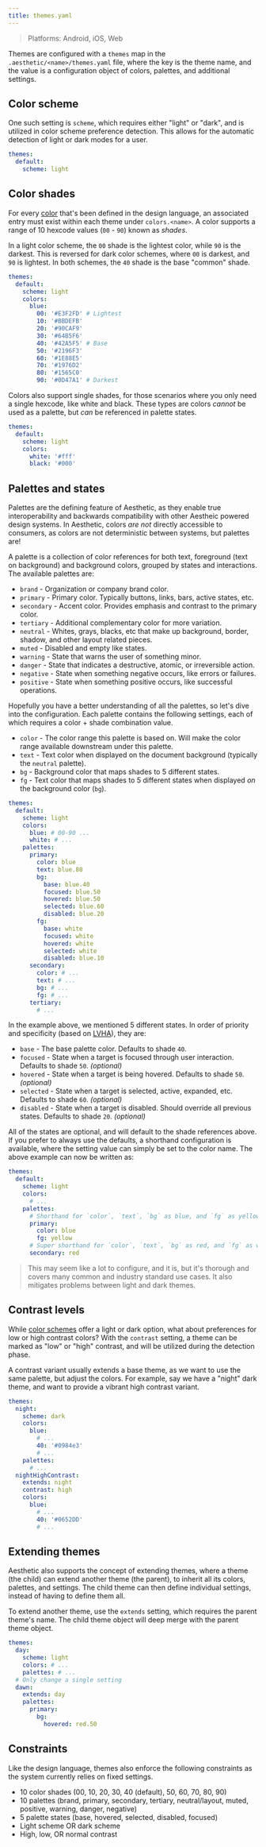 ```yaml
---
title: themes.yaml
---
```


> Platforms: Android, iOS, Web

Themes are configured with a `themes` map in the `.aesthetic/<name>/themes.yaml` file, where the key
is the theme name, and the value is a configuration object of colors, palettes, and additional
settings.

## Color scheme

One such setting is `scheme`, which requires either "light" or "dark", and is utilized in color
scheme preference detection. This allows for the automatic detection of light or dark modes for a
user.

```yaml title="themes.yaml"
themes:
  default:
    scheme: light
```

## Color shades

For every [color](./language.md#colors) that's been defined in the design language, an associated
entry must exist within each theme under `colors.<name>`. A color supports a range of 10 hexcode
values (`00` - `90`) known as _shades_.

In a light color scheme, the `00` shade is the lightest color, while `90` is the darkest. This is
reversed for dark color schemes, where `00` is darkest, and `90` is lightest. In both schemes, the
`40` shade is the base "common" shade.

```yaml title="themes.yaml"
themes:
  default:
    scheme: light
    colors:
      blue:
        00: '#E3F2FD' # Lightest
        10: '#BBDEFB'
        20: '#90CAF9'
        30: '#64B5F6'
        40: '#42A5F5' # Base
        50: '#2196F3'
        60: '#1E88E5'
        70: '#1976D2'
        80: '#1565C0'
        90: '#0D47A1' # Darkest
```

Colors also support single shades, for those scenarios where you only need a single hexcode, like
white and black. These types are colors _cannot_ be used as a palette, but _can_ be referenced in
palette states.

```yaml title="themes.yaml"
themes:
  default:
    scheme: light
    colors:
      white: '#fff'
      black: '#000'
```

## Palettes and states

Palettes are the defining feature of Aesthetic, as they enable true interoperability and backwards
compatibility with other Aestheic powered design systems. In Aesthetic, colors _are not_ directly
accessible to consumers, as colors are not deterministic between systems, but palettes are!

A palette is a collection of color references for both text, foreground (text on background) and
background colors, grouped by states and interactions. The available palettes are:

- `brand` - Organization or company brand color.
- `primary` - Primary color. Typically buttons, links, bars, active states, etc.
- `secondary` - Accent color. Provides emphasis and contrast to the primary color.
- `tertiary` - Additional complementary color for more variation.
- `neutral` - Whites, grays, blacks, etc that make up background, border, shadow, and other layout
  related pieces.
- `muted` - Disabled and empty like states.
- `warning` - State that warns the user of something minor.
- `danger` - State that indicates a destructive, atomic, or irreversible action.
- `negative` - State when something negative occurs, like errors or failures.
- `positive` - State when something positive occurs, like successful operations.

Hopefully you have a better understanding of all the palettes, so let's dive into the configuration.
Each palette contains the following settings, each of which requires a color + shade combination
value.

- `color` - The color range this palette is based on. Will make the color range available downstream
  under this palette.
- `text` - Text color when displayed on the document background (typically the `neutral` palette).
- `bg` - Background color that maps shades to 5 different states.
- `fg` - Text color that maps shades to 5 different states when displayed _on_ the background color
  (`bg`).

```yaml title="themes.yaml"
themes:
  default:
    scheme: light
    colors:
      blue: # 00-90 ...
      white: # ...
    palettes:
      primary:
        color: blue
        text: blue.80
        bg:
          base: blue.40
          focused: blue.50
          hovered: blue.50
          selected: blue.60
          disabled: blue.20
        fg:
          base: white
          focused: white
          hovered: white
          selected: white
          disabled: blue.10
      secondary:
        color: # ...
        text: # ...
        bg: # ...
        fg: # ...
      tertiary:
        # ...
```

In the example above, we mentioned 5 different states. In order of priority and specificity (based
on [LVHA](https://css-tricks.com/remember-selectors-with-love-and-hate/)), they are:

- `base` - The base palette color. Defaults to shade `40`.
- `focused` - State when a target is focused through user interaction. Defaults to shade `50`.
  _(optional)_
- `hovered` - State when a target is being hovered. Defaults to shade `50`. _(optional)_
- `selected` - State when a target is selected, active, expanded, etc. Defaults to shade `60`.
  _(optional)_
- `disabled` - State when a target is disabled. Should override all previous states. Defaults to
  shade `20`. _(optional)_

All of the states are optional, and will default to the shade references above. If you prefer to
always use the defaults, a shorthand configuration is available, where the setting value can simply
be set to the color name. The above example can now be written as:

```yaml title="themes.yaml"
themes:
  default:
    scheme: light
    colors:
      # ...
    palettes:
      # Shorthand for `color`, `text`, `bg` as blue, and `fg` as yellow.
      primary:
        color: blue
        fg: yellow
      # Super shorthand for `color`, `text`, `bg` as red, and `fg` as white (implicit).
      secondary: red
```

> This may seem like a lot to configure, and it is, but it's thorough and covers many common and
> industry standard use cases. It also mitigates problems between light and dark themes.

## Contrast levels

While [color schemes](#color-scheme) offer a light or dark option, what about preferences for low or
high contrast colors? With the `contrast` setting, a theme can be marked as "low" or "high"
contrast, and will be utilized during the detection phase.

A contrast variant usually extends a base theme, as we want to use the same palette, but adjust the
colors. For example, say we have a "night" dark theme, and want to provide a vibrant high contrast
variant.

```yaml title="themes.yaml"
themes:
  night:
    scheme: dark
    colors:
      blue:
        # ...
        40: '#0984e3'
        # ...
    palettes:
      # ...
  nightHighContrast:
    extends: night
    contrast: high
    colors:
      blue:
        # ...
        40: '#0652DD'
        # ...
```

## Extending themes

Aesthetic also supports the concept of extending themes, where a theme (the child) can extend
another theme (the parent), to inherit all its colors, palettes, and settings. The child theme can
then define individual settings, instead of having to define them all.

To extend another theme, use the `extends` setting, which requires the parent theme's name. The
child theme object will deep merge with the parent theme object.

```yaml title="themes.yaml"
themes:
  day:
    scheme: light
    colors: # ...
    palettes: # ...
  # Only change a single setting
  dawn:
    extends: day
    palettes:
      primary:
        bg:
          hovered: red.50
```

## Constraints

Like the design language, themes also enforce the following constraints as the system currently
relies on fixed settings.

- 10 color shades (00, 10, 20, 30, 40 (default), 50, 60, 70, 80, 90)
- 10 palettes (brand, primary, secondary, tertiary, neutral/layout, muted, positive, warning,
  danger, negative)
- 5 palette states (base, hovered, selected, disabled, focused)
- Light scheme OR dark scheme
- High, low, OR normal contrast
